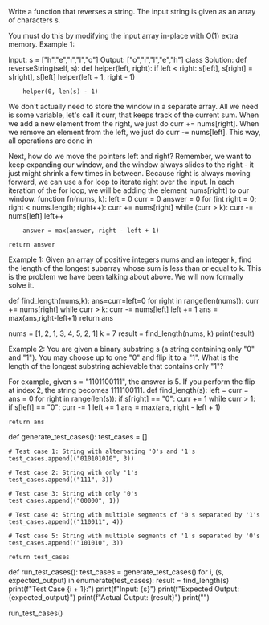 Write a function that reverses a string. The input string is given as an array of characters s.

You must do this by modifying the input array in-place with O(1) extra memory.
Example 1:

Input: s = ["h","e","l","l","o"]
Output: ["o","l","l","e","h"]
class Solution:
    def reverseString(self, s):
        def helper(left, right):
            if left < right:
                s[left], s[right] = s[right], s[left]
                helper(left + 1, right - 1)

        helper(0, len(s) - 1)
We don't actually need to store the window in a separate array. All we need is some variable, let's call it curr, that keeps track of the current sum. When we add a new element from the right, we just do curr += nums[right].
When we remove an element from the left, we just do curr -= nums[left]. This way, all operations are done in 


Next, how do we move the pointers left and right? Remember, we want to keep expanding our window, and the window always slides to the right - it just might shrink a few times in between. Because right is always moving forward,
we can use a for loop to iterate right over the input. In each iteration of the for loop, we will be adding the element nums[right] to our window.
function fn(nums, k):
    left = 0
    curr = 0
    answer = 0
    for (int right = 0; right < nums.length; right++):
        curr += nums[right]
        while (curr > k):
            curr -= nums[left]
            left++

        answer = max(answer, right - left + 1)

    return answer
Example 1: Given an array of positive integers nums and an integer k, find the length of the longest subarray whose sum is less than or equal to k. This is the problem we have been talking about above. We will now formally solve it.

def find_length(nums,k):
    ans=curr=left=0
    for right in range(len(nums)):
        curr += nums[right]
        while curr > k:
            curr -= nums[left]
            left += 1
        ans = max(ans,right-left+1)
    return ans

nums = [1, 2, 1, 3, 4, 5, 2, 1]
k = 7
result = find_length(nums, k)
print(result)

Example 2: You are given a binary substring s (a string containing only "0" and "1"). You may choose up to one "0" and flip it to a "1". What is the length of the longest substring achievable that contains only "1"?

For example, given s = "1101100111", the answer is 5. If you perform the flip at index 2, the string becomes 1111100111.
def find_length(s):
    left = curr = ans = 0
    for right in range(len(s)):
        if s[right] == "0":
            curr += 1
        while curr > 1:
            if s[left] == "0":
                curr -= 1
            left += 1
        ans = max(ans, right - left + 1)

    return ans


def generate_test_cases():
    test_cases = []

    # Test case 1: String with alternating '0's and '1's
    test_cases.append(("010101010", 3))

    # Test case 2: String with only '1's
    test_cases.append(("111", 3))

    # Test case 3: String with only '0's
    test_cases.append(("00000", 1))

    # Test case 4: String with multiple segments of '0's separated by '1's
    test_cases.append(("110011", 4))

    # Test case 5: String with multiple segments of '1's separated by '0's
    test_cases.append(("101010", 3))

    return test_cases


def run_test_cases():
    test_cases = generate_test_cases()
    for i, (s, expected_output) in enumerate(test_cases):
        result = find_length(s)
        print(f"Test Case {i + 1}:")
        print(f"Input: {s}")
        print(f"Expected Output: {expected_output}")
        print(f"Actual Output: {result}")
        print("")


run_test_cases()
